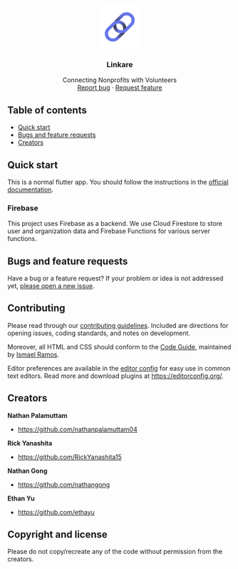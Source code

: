 <p align="center">
  <a href="https://linkare.org/">
    <img src="assets/logo_svgs/final.JPG" alt="Logo" width=96 height=96>
  </a>
  <h3 align="center">Linkare</h3>

  <p align="center">
    Connecting Nonprofits with Volunteers
    <br>
    <a href="https://github.com/Shelter-Connect/phase1/issues/new">Report bug</a>
    ·
    <a href="https://github.com/Shelter-Connect/phase1/issues/new">Request feature</a>
  </p>
</p>

## Table of contents

- [Quick start](#quick-start)
- [Bugs and feature requests](#bugs-and-feature-requests)
- [Creators](#creators)

## Quick start

This is a normal flutter app. You should follow the instructions in the [official documentation](https://flutter.io/docs/get-started/install).

### Firebase

This project uses Firebase as a backend. We use Cloud Firestore to store user and organization data and Firebase Functions for various server functions.

## Bugs and feature requests

Have a bug or a feature request? If your problem or idea is not addressed yet, [please open a new issue](https://github.com/Shelter-Connect/phase1/issues/new).

## Contributing

Please read through our [contributing guidelines](https://github.com/Ismaestro/flutter-example-app/blob/master/CONTRIBUTING.md). Included are directions for opening issues, coding standards, and notes on development.

Moreover, all HTML and CSS should conform to the [Code Guide](https://github.com/mdo/code-guide), maintained by [Ismael Ramos](https://github.com/ismaestro).

Editor preferences are available in the [editor config](https://github.com/Ismaestro/flutter-example-app/blob/master/.editorconfig) for easy use in common text editors. Read more and download plugins at <https://editorconfig.org/>.

## Creators

**Nathan Palamuttam**

- <https://github.com/nathanpalamuttam04>

**Rick Yanashita**

- <https://github.com/RickYanashita15>

**Nathan Gong**

- <https://github.com/nathangong>

**Ethan Yu**

- <https://github.com/ethayu>

## Copyright and license

Please do not copy/recreate any of the code without permission from the creators.

